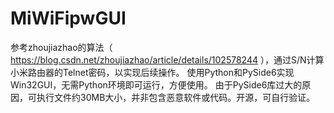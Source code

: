 # MiWiFipwGUI

参考zhoujiazhao的算法（ https://blog.csdn.net/zhoujiazhao/article/details/102578244 ），通过S/N计算小米路由器的Telnet密码，以实现后续操作。
使用Python和PySide6实现Win32GUI，无需Python环境即可运行，方便使用。
由于PySide6库过大的原因，可执行文件约30MB大小，并非包含恶意软件或代码。开源，可自行验证。
